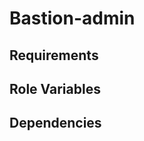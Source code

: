 Bastion-admin
=========


Requirements
------------


Role Variables
--------------


Dependencies
------------
